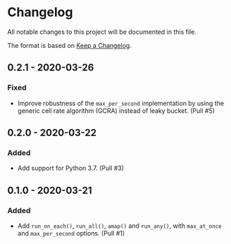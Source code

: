 # Changelog

All notable changes to this project will be documented in this file.

The format is based on [Keep a Changelog](https://keepachangelog.com/en/1.0.0/).

## 0.2.1 - 2020-03-26

### Fixed

- Improve robustness of the `max_per_second` implementation by using the generic cell rate algorithm (GCRA) instead of leaky bucket. (Pull #5)

## 0.2.0 - 2020-03-22

### Added

- Add support for Python 3.7. (Pull #3)

## 0.1.0 - 2020-03-21

### Added

- Add `run_on_each()`, `run_all()`, `amap()` and `run_any()`, with `max_at_once` and `max_per_second` options. (Pull #1)
